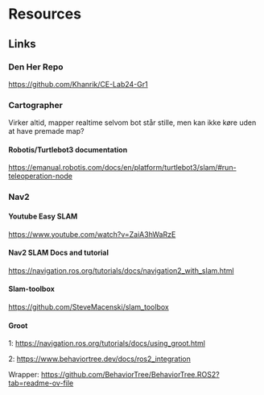 # Resources
## Links

### Den Her Repo
https://github.com/Khanrik/CE-Lab24-Gr1

### Cartographer
Virker altid, mapper realtime selvom bot står stille, men kan ikke køre uden at have premade map?

#### Robotis/Turtlebot3 documentation
https://emanual.robotis.com/docs/en/platform/turtlebot3/slam/#run-teleoperation-node

### Nav2
#### Youtube Easy SLAM
https://www.youtube.com/watch?v=ZaiA3hWaRzE

#### Nav2 SLAM Docs and tutorial
https://navigation.ros.org/tutorials/docs/navigation2_with_slam.html

#### Slam-toolbox
https://github.com/SteveMacenski/slam_toolbox

#### Groot

1: https://navigation.ros.org/tutorials/docs/using_groot.html

2: https://www.behaviortree.dev/docs/ros2_integration

Wrapper: https://github.com/BehaviorTree/BehaviorTree.ROS2?tab=readme-ov-file